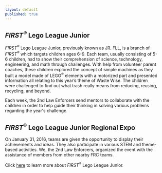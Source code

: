 ```yaml
---
layout: default
published: true
---
```

## *FIRST<sup>&reg;</sup>* Lego League Junior
*FIRST<sup>&reg;</sup>* Lego League Junior, previously known as JR. FLL, is a branch of *FIRST<sup>&reg;</sup>* which targets children ages 6-9. Each team, usually consisting of 5-6 children, had to show their comprehension of science, technology, engineering, and math through challenges. With help from volunteer parent coaches, these children explored the concept of simple machines as they built a model made of LEGO<sup>&reg;</sup> elements with a motorized part and presented information all relating to this year’s theme of Waste Wise. The children were challenged to find out what trash really means from reducing, reusing, recycling, and beyond.

Each week, the 2nd Law Enforcers send mentors to collaborate with the children in order to help guide their thinking in solving various problems regarding the year's challenge.

## *FIRST*<sup>&reg;</sup> Lego League Junior Regional Expo
On January 31, 2016, teams are given the opportunity to display their achievements and ideas. They also participate in various STEM and theme-based activities. We, the 2nd Law Enforcers, organized the event with the assistance of members from other nearby FRC teams.


Click [here](http://www.firstinspires.org/robotics/flljr) to learn more about *FIRST<sup>&reg;</sup>* Lego League Junior. 
